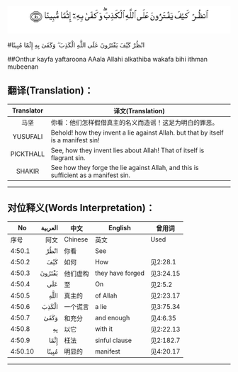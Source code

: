 ![004:050](images/004_050.gif)

#انْظُرْ كَيْفَ يَفْتَرُونَ عَلَى اللَّهِ الْكَذِبَ ۖ وَكَفَىٰ بِهِ إِثْمًا مُبِينًا 

##Onthur kayfa yaftaroona AAala Allahi alkathiba wakafa bihi ithman mubeenan 

## 翻译(Translation)：

| Translator | 译文(Translation)                                            |
| :--------: | ------------------------------------------------------------ |
|    马坚    | 你看：他们怎样假借真主的名义而造谣！这足为明白的罪恶。       |
|  YUSUFALI  | Behold! how they invent a lie against Allah. but that by itself is a manifest sin! |
| PICKTHALL  | See, how they invent lies about Allah! That of itself is flagrant sin. |
|   SHAKIR   | See how they forge the lie against Allah, and this is sufficient as a manifest sin. |

---

## 对位释义(Words Interpretation)：

| No   | العربية | 中文    | English | 曾用词 |
| ---- | ------: | ------- | ------- | ------ |
| 序号 |    阿文 | Chinese | 英文    | Used   |
| 4:50.1  | انْظُرْ   | 你看     | See              |           |
| 4:50.2  | كَيْفَ    | 如何     | How              | 见2:28.1  |
| 4:50.3  | يَفْتَرُونَ | 他们虚构 | they have forged | 见3:24.15 |
| 4:50.4  | عَلَى    | 至       | On               | 见2:5.2   |
| 4:50.5  | اللَّهِ   | 真主的   | of Allah         | 见2:23.17 |
| 4:50.6  | الْكَذِبَ  | 一个谎言 | a lie            | 见3:75.34 |
| 4:50.7  | وَكَفَىٰ   | 和充分   | and enough       | 见4:6.35  |
| 4:50.8  | بِهِ     | 以它     | with it          | 见2:22.13 |
| 4:50.9  | إِثْمًا   | 枉法     | sinful clause    | 见2:182.7 |
| 4:50.10 | مُبِينًا  | 明显的   | manifest         | 见4:20.17 |

---
